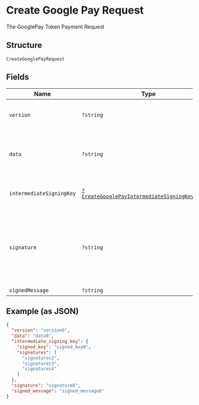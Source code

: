 
# Create Google Pay Request

The GooglePay Token Payment Request

## Structure

`CreateGooglePayRequest`

## Fields

| Name | Type | Tags | Description | Getter | Setter |
|  --- | --- | --- | --- | --- | --- |
| `version` | `?string` | Optional | Informação sobre a versão do token. Único valor aceito é EC_v2 | getVersion(): ?string | setVersion(?string version): void |
| `data` | `?string` | Optional | Dados de pagamento criptografados. Corresponde ao encryptedMessage do token Google. | getData(): ?string | setData(?string data): void |
| `intermediateSigningKey` | [`?CreateGooglePayIntermediateSigningKeyRequest`](../../doc/models/create-google-pay-intermediate-signing-key-request.md) | Optional | The GooglePay intermediate signing key request | getIntermediateSigningKey(): ?CreateGooglePayIntermediateSigningKeyRequest | setIntermediateSigningKey(?CreateGooglePayIntermediateSigningKeyRequest intermediateSigningKey): void |
| `signature` | `?string` | Optional | Assinatura dos dados de pagamento. Verifica se a origem da mensagem é o Google. Corresponde ao signature do token Google. | getSignature(): ?string | setSignature(?string signature): void |
| `signedMessage` | `?string` | Optional | - | getSignedMessage(): ?string | setSignedMessage(?string signedMessage): void |

## Example (as JSON)

```json
{
  "version": "version6",
  "data": "data0",
  "intermediate_signing_key": {
    "signed_key": "signed_key0",
    "signatures": [
      "signatures2",
      "signatures3",
      "signatures4"
    ]
  },
  "signature": "signature8",
  "signed_message": "signed_message6"
}
```

